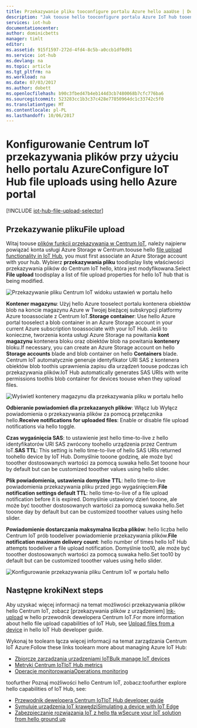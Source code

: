 ```yaml
---
title: Przekazywanie pliku tooconfigure portalu Azure hello aaaUse | Dokumentacja firmy Microsoft
description: "Jak toouse hello tooconfigure portalu Azure IoT hub tooenable pliku przekazuje z połączonych urządzeń. Zawiera informacje o konfigurowaniu hello miejsce docelowe konto magazynu Azure."
services: iot-hub
documentationcenter: 
author: dominicbetts
manager: timlt
editor: 
ms.assetid: 915f1597-272d-4fd4-8c5b-a0ccb1df0d91
ms.service: iot-hub
ms.devlang: na
ms.topic: article
ms.tgt_pltfrm: na
ms.workload: na
ms.date: 07/03/2017
ms.author: dobett
ms.openlocfilehash: b90c3fbed47b4eb144d3cb7480068b7cfc776ba6
ms.sourcegitcommit: 523283cc1b3c37c428e77850964dc1c33742c5f0
ms.translationtype: MT
ms.contentlocale: pl-PL
ms.lasthandoff: 10/06/2017
---
```

# <a name="configure-iot-hub-file-uploads-using-hello-azure-portal"></a><span data-ttu-id="e8c0e-104">Konfigurowanie Centrum IoT przekazywania plików przy użyciu hello portalu Azure</span><span class="sxs-lookup"><span data-stu-id="e8c0e-104">Configure IoT Hub file uploads using hello Azure portal</span></span>

[!INCLUDE [iot-hub-file-upload-selector](../../includes/iot-hub-file-upload-selector.md)]

## <a name="file-upload"></a><span data-ttu-id="e8c0e-105">Przekazywanie pliku</span><span class="sxs-lookup"><span data-stu-id="e8c0e-105">File upload</span></span>

<span data-ttu-id="e8c0e-106">Witaj toouse [plików funkcji przekazywania w Centrum IoT][lnk-upload], należy najpierw powiązać konta usługi Azure Storage w Centrum.</span><span class="sxs-lookup"><span data-stu-id="e8c0e-106">toouse hello [file upload functionality in IoT Hub][lnk-upload], you must first associate an Azure Storage account with your hub.</span></span> <span data-ttu-id="e8c0e-107">Wybierz **przekazywania pliku** toodisplay listę właściwości przekazywania plików do Centrum IoT hello, która jest modyfikowana.</span><span class="sxs-lookup"><span data-stu-id="e8c0e-107">Select **File upload** toodisplay a list of file upload properties for hello IoT hub that is being modified.</span></span>

![Przekazywanie pliku Centrum IoT widoku ustawień w portalu hello][13]

<span data-ttu-id="e8c0e-109">**Kontener magazynu**: Użyj hello Azure tooselect portalu kontenera obiektów blob na koncie magazynu Azure w Twojej bieżącej subskrypcji platformy Azure tooassociate z Centrum IoT.</span><span class="sxs-lookup"><span data-stu-id="e8c0e-109">**Storage container**: Use hello Azure portal tooselect a blob container in an Azure Storage account in your current Azure subscription tooassociate with your IoT Hub.</span></span> <span data-ttu-id="e8c0e-110">Jeśli to konieczne, tworzenia konta usługi Azure Storage na powitania **kont magazynu** kontenera bloku oraz obiektów blob na powitania **kontenery** bloku.</span><span class="sxs-lookup"><span data-stu-id="e8c0e-110">If necessary, you can create an Azure Storage account on hello **Storage accounts** blade and blob container on hello **Containers** blade.</span></span> <span data-ttu-id="e8c0e-111">Centrum IoT automatycznie generuje identyfikator URI SAS z kontenera obiektów blob toothis uprawnienia zapisu dla urządzeń toouse podczas ich przekazywania plików.</span><span class="sxs-lookup"><span data-stu-id="e8c0e-111">IoT Hub automatically generates SAS URIs with write permissions toothis blob container for devices toouse when they upload files.</span></span>

![Wyświetl kontenery magazynu dla przekazywania pliku w portalu hello][14]

<span data-ttu-id="e8c0e-113">**Odbieranie powiadomień dla przekazanych plików**: Włącz lub Wyłącz powiadomienia o przekazywania plików za pomocą przełącznika hello.</span><span class="sxs-lookup"><span data-stu-id="e8c0e-113">**Receive notifications for uploaded files**: Enable or disable file upload notifications via hello toggle.</span></span>

<span data-ttu-id="e8c0e-114">**Czas wygaśnięcia SAS**: to ustawienie jest hello time-to-live z hello identyfikatorów URI SAS zwrócony toohello urządzenia przez Centrum IoT.</span><span class="sxs-lookup"><span data-stu-id="e8c0e-114">**SAS TTL**: This setting is hello time-to-live of hello SAS URIs returned toohello device by IoT Hub.</span></span> <span data-ttu-id="e8c0e-115">Domyślnie tooone godzinę, ale może być tooother dostosowanych wartości za pomocą suwaka hello.</span><span class="sxs-lookup"><span data-stu-id="e8c0e-115">Set tooone hour by default but can be customized tooother values using hello slider.</span></span>

<span data-ttu-id="e8c0e-116">**Plik powiadomienia, ustawienia domyślne TTL**: hello time-to-live powiadomienia przekazywania pliku przed jego wygaśnięciem.</span><span class="sxs-lookup"><span data-stu-id="e8c0e-116">**File notification settings default TTL**: hello time-to-live of a file upload notification before it is expired.</span></span> <span data-ttu-id="e8c0e-117">Domyślnie ustawiony dzień tooone, ale może być tooother dostosowanych wartości za pomocą suwaka hello.</span><span class="sxs-lookup"><span data-stu-id="e8c0e-117">Set tooone day by default but can be customized tooother values using hello slider.</span></span>

<span data-ttu-id="e8c0e-118">**Powiadomienie dostarczania maksymalna liczba plików**: hello liczba hello Centrum IoT prób toodeliver powiadomienie przekazywania plików.</span><span class="sxs-lookup"><span data-stu-id="e8c0e-118">**File notification maximum delivery count**: hello number of times hello IoT Hub attempts toodeliver a file upload notification.</span></span> <span data-ttu-id="e8c0e-119">Domyślnie too10, ale może być tooother dostosowanych wartości za pomocą suwaka hello.</span><span class="sxs-lookup"><span data-stu-id="e8c0e-119">Set too10 by default but can be customized tooother values using hello slider.</span></span>

![Konfigurowanie przekazywania pliku Centrum IoT w portalu hello][15]

## <a name="next-steps"></a><span data-ttu-id="e8c0e-121">Następne kroki</span><span class="sxs-lookup"><span data-stu-id="e8c0e-121">Next steps</span></span>

<span data-ttu-id="e8c0e-122">Aby uzyskać więcej informacji na temat możliwości przekazywania plików hello Centrum IoT, zobacz [przekazywania plików z urządzeniem] [ lnk-upload] w hello przewodnik dewelopera Centrum IoT.</span><span class="sxs-lookup"><span data-stu-id="e8c0e-122">For more information about hello file upload capabilities of IoT Hub, see [Upload files from a device][lnk-upload] in hello IoT Hub developer guide.</span></span>

<span data-ttu-id="e8c0e-123">Wykonaj te toolearn łącza więcej informacji na temat zarządzania Centrum IoT Azure:</span><span class="sxs-lookup"><span data-stu-id="e8c0e-123">Follow these links toolearn more about managing Azure IoT Hub:</span></span>

* <span data-ttu-id="e8c0e-124">[Zbiorcze zarządzania urządzeniami IoT][lnk-bulk]</span><span class="sxs-lookup"><span data-stu-id="e8c0e-124">[Bulk manage IoT devices][lnk-bulk]</span></span>
* <span data-ttu-id="e8c0e-125">[Metryki Centrum IoT][lnk-metrics]</span><span class="sxs-lookup"><span data-stu-id="e8c0e-125">[IoT Hub metrics][lnk-metrics]</span></span>
* <span data-ttu-id="e8c0e-126">[Operacje monitorowania][lnk-monitor]</span><span class="sxs-lookup"><span data-stu-id="e8c0e-126">[Operations monitoring][lnk-monitor]</span></span>

<span data-ttu-id="e8c0e-127">toofurther Poznaj możliwości hello Centrum IoT, zobacz:</span><span class="sxs-lookup"><span data-stu-id="e8c0e-127">toofurther explore hello capabilities of IoT Hub, see:</span></span>

* <span data-ttu-id="e8c0e-128">[Przewodnik dewelopera Centrum IoT][lnk-devguide]</span><span class="sxs-lookup"><span data-stu-id="e8c0e-128">[IoT Hub developer guide][lnk-devguide]</span></span>
* <span data-ttu-id="e8c0e-129">[Symuluje urządzenia IoT krawędzi][lnk-iotedge]</span><span class="sxs-lookup"><span data-stu-id="e8c0e-129">[Simulating a device with IoT Edge][lnk-iotedge]</span></span>
* <span data-ttu-id="e8c0e-130">[Zabezpieczanie rozwiązania IoT z hello tła w][lnk-securing]</span><span class="sxs-lookup"><span data-stu-id="e8c0e-130">[Secure your IoT solution from hello ground up][lnk-securing]</span></span>

[13]: ./media/iot-hub-configure-file-upload/file-upload-settings.png
[14]: ./media/iot-hub-configure-file-upload/file-upload-container-selection.png
[15]: ./media/iot-hub-configure-file-upload/file-upload-selected-container.png

[lnk-upload]: iot-hub-devguide-file-upload.md

[lnk-bulk]: iot-hub-bulk-identity-mgmt.md
[lnk-metrics]: iot-hub-metrics.md
[lnk-monitor]: iot-hub-operations-monitoring.md

[lnk-devguide]: iot-hub-devguide.md
[lnk-iotedge]: iot-hub-linux-iot-edge-simulated-device.md
[lnk-securing]: iot-hub-security-ground-up.md
